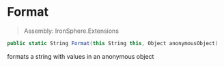 ﻿

# Format

> Assembly: IronSphere.Extensions

```csharp
public static String Format(this String this, Object anonymousObject)
```

formats a string with values in an anonymous object

